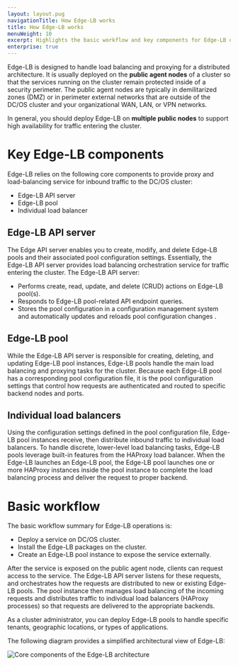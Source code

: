 ```yaml
---
layout: layout.pug
navigationTitle: How Edge-LB works
title: How Edge-LB works
menuWeight: 10
excerpt: Highlights the basic workflow and key components for Edge-LB operations
enterprise: true
---
```


Edge-LB is designed to handle load balancing and proxying for a distributed architecture.
It is usually deployed on the **public agent nodes** of a cluster so that the services running on the cluster remain protected inside of a security perimeter. The public agent nodes are typically in demilitarized zones (DMZ) or in perimeter external networks that are outside of the DC/OS cluster and your organizational WAN, LAN, or VPN networks.

In general, you should deploy Edge-LB on **multiple public nodes** to support high availability for traffic entering the cluster.

# Key Edge-LB components
Edge-LB relies on the following core components to provide proxy and load-balancing service for inbound traffic to the DC/OS cluster:
- Edge-LB API server
- Edge-LB pool
- Individual load balancer

## Edge-LB API server

The Edge API server enables you to create, modify, and delete Edge-LB pools and their associated pool configuration settings.
Essentially, the Edge-LB API server provides load balancing orchestration service for traffic entering the cluster.
The Edge-LB API server:
- Performs create, read, update, and delete (CRUD) actions on Edge-LB pool(s).
- Responds to Edge-LB pool-related API endpoint queries.
- Stores the pool configuration in a configuration management system and automatically updates and reloads pool configuration changes .

## Edge-LB pool

While the Edge-LB API server is responsible for creating, deleting, and updating Edge-LB pool instances, Edge-LB pools handle the main load balancing and proxying tasks for the cluster.
Because each Edge-LB pool has a corresponding pool configuration file, it is the pool configuration settings that control how requests are authenticated and routed to specific backend nodes and ports.

## Individual load balancers
Using the configuration settings defined in the pool configuration file, Edge-LB pool instances receive, then distribute inbound traffic to individual load balancers. To handle discrete, lower-level load balancing tasks, Edge-LB pools leverage built-in features from the HAProxy load balancer. When the Edge-LB launches an Edge-LB pool, the Edge-LB pool launches one or more HAProxy instances inside the pool instance to complete the load balancing process and deliver the request to proper backend.

# Basic workflow
The basic workflow summary for Edge-LB operations is:
- Deploy a service on DC/OS cluster.
- Install the Edge-LB packages on the cluster.
- Create an Edge-LB pool instance to expose the service externally.

After the service is exposed on the public agent node, clients can request access to the service. The Edge-LB API server listens for these requests, and orchestrates how the requests are distributed to new or existing Edge-LB pools.
The pool instance then manages load balancing of the incoming requests and distributes traffic to individual load balancers (HAProxy processes) so that requests are delivered to the appropriate backends.

As a cluster administrator, you can deploy Edge-LB pools to handle specific tenants, geographic locations, or types of applications.

The following diagram provides a simplified architectural view of Edge-LB:

<p>
<img src="/services/edge-lb/img/Edge-LB-component-arch.png" alt="Core components of the Edge-LB architecture">
</p>
